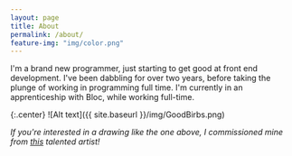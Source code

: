 ```yaml
---
layout: page
title: About
permalink: /about/
feature-img: "img/color.png"
---
```


I'm a brand new programmer, just starting to get good at front end development. I've been dabbling for over two years, before taking the plunge of working in programming full time. I'm currently in an apprenticeship with Bloc, while working full-time.

{:.center}
![Alt text]({{ site.baseurl }}/img/GoodBirbs.png)



*If you're interested in a drawing like the one above, I commissioned mine from [this](http://girasols-reflection.deviantart.com) talented artist!*
